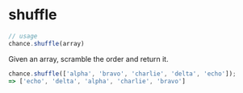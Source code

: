 # shuffle

```js
// usage
chance.shuffle(array)
```

Given an array, scramble the order and return it.

```js
chance.shuffle(['alpha', 'bravo', 'charlie', 'delta', 'echo']);
=> ['echo', 'delta', 'alpha', 'charlie', 'bravo']
```
